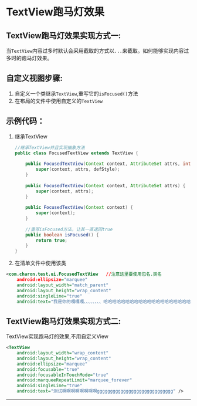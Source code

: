 TextView跑马灯效果
===

TextView跑马灯效果实现方式一:
---

当`TextView`内容过多时默认会采用截取的方式以`...`来截取。如何能够实现内容过多时的跑马灯效果。
 
自定义视图步骤:
----

1. 自定义一个类继承`TextView`,重写它的`isFocused()`方法
2. 在布局的文件中使用自定义的`TextView`
 
 
示例代码：
----

1. 继承TextView

    ```java
    //继承TextView并且实现抽象方法
    public class FocusedTextView extends TextView {
     
        public FocusedTextView(Context context, AttributeSet attrs, int defStyle){
            super(context, attrs, defStyle);
        }
     
        public FocusedTextView(Context context, AttributeSet attrs) {
            super(context, attrs);
        }
     
        public FocusedTextView(Context context) {
            super(context);
        }
     
        //重写isFocused方法，让其一直返回true
        public boolean isFocused() {
            return true;
        }
    }
    ``` 

2. 在清单文件中使用该类

```xml
<com.charon.test.ui.FocusedTextView   //注意这里要使用包名.类名
    android:ellipsize="marquee"
    android:layout_width="match_parent"
    android:layout_height="wrap_content"
    android:singleLine="true"
    android:text="我是你的嘎嘎嘎、、、、、、、、哈哈哈哈哈哈哈哈哈哈哈哈哈哈哈哈哈哈哈哈哈哈哈哈哈哈哈哈哈哈哈哈哈哈哈" />
 ```

TextView跑马灯效果实现方式二:
---

TextView实现跑马灯的效果,不用自定义View

```xml
<TextView
    android:layout_width="wrap_content"
    android:layout_height="wrap_content"
    android:ellipsize="marquee"
    android:focusable="true"
    android:focusableInTouchMode="true"
    android:marqueeRepeatLimit="marquee_forever"
    android:singleLine="true"
    android:text="测试啊啊啊啊啊啊啊啊ggggggggggggggggggggggggggggg" />
```

---
